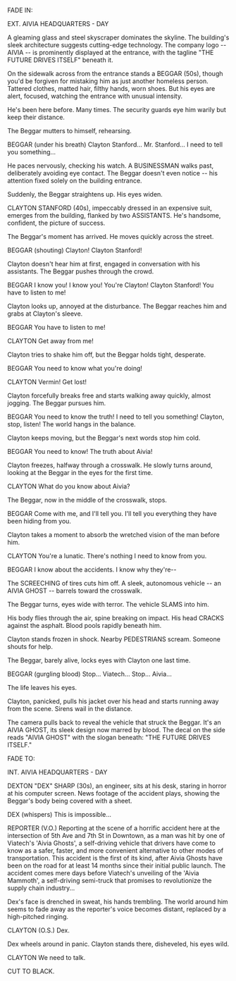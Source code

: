 FADE IN:

EXT. AIVIA HEADQUARTERS - DAY

A gleaming glass and steel skyscraper dominates the skyline. The building's sleek architecture suggests cutting-edge technology. The company logo -- AIVIA -- is prominently displayed at the entrance, with the tagline "THE FUTURE DRIVES ITSELF" beneath it.

On the sidewalk across from the entrance stands a BEGGAR (50s), though you'd be forgiven for mistaking him as just another homeless person. Tattered clothes, matted hair, filthy hands, worn shoes. But his eyes are alert, focused, watching the entrance with unusual intensity.

He's been here before. Many times. The security guards eye him warily but keep their distance.

The Beggar mutters to himself, rehearsing.

BEGGAR
(under his breath)
Clayton Stanford... Mr. Stanford... 
I need to tell you something...

He paces nervously, checking his watch. A BUSINESSMAN walks past, deliberately avoiding eye contact. The Beggar doesn't even notice -- his attention fixed solely on the building entrance.

Suddenly, the Beggar straightens up. His eyes widen.

CLAYTON STANFORD (40s), impeccably dressed in an expensive suit, emerges from the building, flanked by two ASSISTANTS. He's handsome, confident, the picture of success.

The Beggar's moment has arrived. He moves quickly across the street.

BEGGAR
(shouting)
Clayton! Clayton Stanford!

Clayton doesn't hear him at first, engaged in conversation with his assistants. The Beggar pushes through the crowd.

BEGGAR
I know you! I know you! You're Clayton! 
Clayton Stanford! You have to listen to me!

Clayton looks up, annoyed at the disturbance. The Beggar reaches him and grabs at Clayton's sleeve.

BEGGAR
You have to listen to me!

CLAYTON
Get away from me!

Clayton tries to shake him off, but the Beggar holds tight, desperate.

BEGGAR
You need to know what you're doing!

CLAYTON
Vermin! Get lost!

Clayton forcefully breaks free and starts walking away quickly, almost jogging. The Beggar pursues him.

BEGGAR
You need to know the truth! I need to tell 
you something! Clayton, stop, listen! 
The world hangs in the balance.

Clayton keeps moving, but the Beggar's next words stop him cold.

BEGGAR
You need to know! The truth about Aivia!

Clayton freezes, halfway through a crosswalk. He slowly turns around, looking at the Beggar in the eyes for the first time.

CLAYTON
What do you know about Aivia?

The Beggar, now in the middle of the crosswalk, stops.

BEGGAR
Come with me, and I'll tell you. I'll tell 
you everything they have been hiding from you.

Clayton takes a moment to absorb the wretched vision of the man before him.

CLAYTON
You're a lunatic. There's nothing I need 
to know from you.

BEGGAR
I know about the accidents. I know why they're--

The SCREECHING of tires cuts him off. A sleek, autonomous vehicle -- an AIVIA GHOST -- barrels toward the crosswalk.

The Beggar turns, eyes wide with terror. The vehicle SLAMS into him.

His body flies through the air, spine breaking on impact. His head CRACKS against the asphalt. Blood pools rapidly beneath him.

Clayton stands frozen in shock. Nearby PEDESTRIANS scream. Someone shouts for help.

The Beggar, barely alive, locks eyes with Clayton one last time.

BEGGAR
(gurgling blood)
Stop... Viatech... Stop... Aivia...

The life leaves his eyes.

Clayton, panicked, pulls his jacket over his head and starts running away from the scene. Sirens wail in the distance.

The camera pulls back to reveal the vehicle that struck the Beggar. It's an AIVIA GHOST, its sleek design now marred by blood. The decal on the side reads "AIVIA GHOST" with the slogan beneath: "THE FUTURE DRIVES ITSELF."

FADE TO:

INT. AIVIA HEADQUARTERS - DAY

DEXTON "DEX" SHARP (30s), an engineer, sits at his desk, staring in horror at his computer screen. News footage of the accident plays, showing the Beggar's body being covered with a sheet.

DEX
(whispers)
This is impossible...

REPORTER (V.O.)
Reporting at the scene of a horrific accident 
here at the intersection of 5th Ave and 7th St 
in Downtown, as a man was hit by one of Viatech's 
'Aivia Ghosts', a self-driving vehicle that 
drivers have come to know as a safer, faster, 
and more convenient alternative to other modes 
of transportation. This accident is the first 
of its kind, after Aivia Ghosts have been on 
the road for at least 14 months since their 
initial public launch. The accident comes mere 
days before Viatech's unveiling of the 'Aivia 
Mammoth', a self-driving semi-truck that promises 
to revolutionize the supply chain industry...

Dex's face is drenched in sweat, his hands trembling. The world around him seems to fade away as the reporter's voice becomes distant, replaced by a high-pitched ringing.

CLAYTON (O.S.)
Dex.

Dex wheels around in panic. Clayton stands there, disheveled, his eyes wild.

CLAYTON
We need to talk.

CUT TO BLACK.
